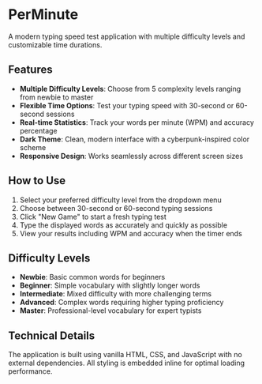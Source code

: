 # PerMinute

A modern typing speed test application with multiple difficulty levels and customizable time durations.

## Features

- **Multiple Difficulty Levels**: Choose from 5 complexity levels ranging from newbie to master
- **Flexible Time Options**: Test your typing speed with 30-second or 60-second sessions
- **Real-time Statistics**: Track your words per minute (WPM) and accuracy percentage
- **Dark Theme**: Clean, modern interface with a cyberpunk-inspired color scheme
- **Responsive Design**: Works seamlessly across different screen sizes

## How to Use

1. Select your preferred difficulty level from the dropdown menu
2. Choose between 30-second or 60-second typing sessions
3. Click "New Game" to start a fresh typing test
4. Type the displayed words as accurately and quickly as possible
5. View your results including WPM and accuracy when the timer ends

## Difficulty Levels

- **Newbie**: Basic common words for beginners
- **Beginner**: Simple vocabulary with slightly longer words
- **Intermediate**: Mixed difficulty with more challenging terms
- **Advanced**: Complex words requiring higher typing proficiency
- **Master**: Professional-level vocabulary for expert typists

## Technical Details

The application is built using vanilla HTML, CSS, and JavaScript with no external dependencies. All styling is embedded inline for optimal loading performance.


